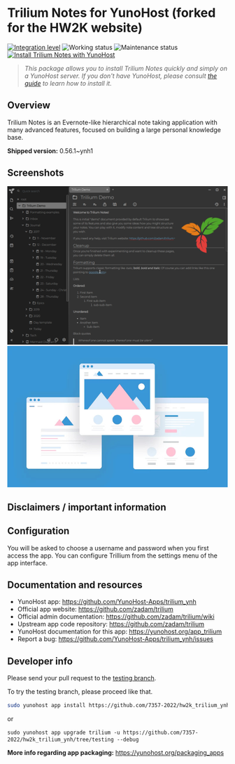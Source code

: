 <!--
N.B.: This README was automatically generated by https://github.com/YunoHost/apps/tree/master/tools/README-generator
It shall NOT be edited by hand.
-->

# Trilium Notes for YunoHost (forked for the HW2K website)

[![Integration level](https://dash.yunohost.org/integration/trilium.svg)](https://dash.yunohost.org/appci/app/trilium) ![Working status](https://ci-apps.yunohost.org/ci/badges/trilium.status.svg) ![Maintenance status](https://ci-apps.yunohost.org/ci/badges/trilium.maintain.svg)  
[![Install Trilium Notes with YunoHost](https://install-app.yunohost.org/install-with-yunohost.svg)](https://install-app.yunohost.org/?app=trilium)


> *This package allows you to install Trilium Notes quickly and simply on a YunoHost server.
If you don't have YunoHost, please consult [the guide](https://yunohost.org/#/install) to learn how to install it.*

## Overview

Trilium Notes is an Evernote-like hierarchical note taking application with many advanced features, focused on building a large personal knowledge base.


**Shipped version:** 0.56.1~ynh1


## Screenshots

![Screenshot of Trilium Notes](./doc/screenshots/screenshot.png)
![Screenshot of Trilium Notes](./doc/screenshots/example.jpg)

## Disclaimers / important information

## Configuration

You will be asked to choose a username and password when you first access the app. You can configure Trillium from the settings menu of the app interface.

## Documentation and resources

* YunoHost app: <https://github.com/YunoHost-Apps/trilium_ynh>
* Official app website: <https://github.com/zadam/trilium>
* Official admin documentation: <https://github.com/zadam/trilium/wiki>
* Upstream app code repository: <https://github.com/zadam/trilium>
* YunoHost documentation for this app: <https://yunohost.org/app_trilium>
* Report a bug: <https://github.com/YunoHost-Apps/trilium_ynh/issues>

## Developer info

Please send your pull request to the [testing branch](https://github.com/7357-2022/hw2k_trilium_ynh/tree/testing).

To try the testing branch, please proceed like that.

``` bash
sudo yunohost app install https://github.com/7357-2022/hw2k_trilium_ynh/tree/testing --debug
```
or
```
sudo yunohost app upgrade trilium -u https://github.com/7357-2022/hw2k_trilium_ynh/tree/testing --debug
```

**More info regarding app packaging:** <https://yunohost.org/packaging_apps>
